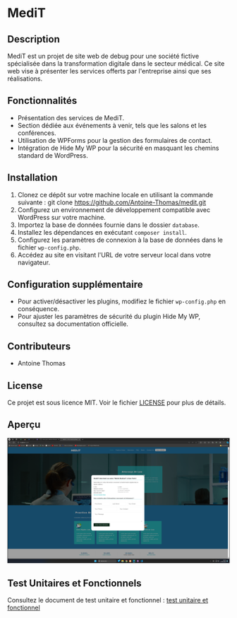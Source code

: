 # MediT

## Description

MediT est un projet de site web de debug pour une société fictive spécialisée dans la transformation digitale dans le secteur médical. Ce site web vise à présenter les services offerts par l'entreprise ainsi que ses réalisations.

## Fonctionnalités

- Présentation des services de MediT.
- Section dédiée aux événements à venir, tels que les salons et les conférences.
- Utilisation de WPForms pour la gestion des formulaires de contact.
- Intégration de Hide My WP pour la sécurité en masquant les chemins standard de WordPress.

## Installation

1. Clonez ce dépôt sur votre machine locale en utilisant la commande suivante :
   git clone https://github.com/Antoine-Thomas/medit.git
2. Configurez un environnement de développement compatible avec WordPress sur votre machine.
3. Importez la base de données fournie dans le dossier `database`.
4. Installez les dépendances en exécutant `composer install`.
5. Configurez les paramètres de connexion à la base de données dans le fichier `wp-config.php`.
6. Accédez au site en visitant l'URL de votre serveur local dans votre navigateur.

## Configuration supplémentaire

- Pour activer/désactiver les plugins, modifiez le fichier `wp-config.php` en conséquence.
- Pour ajuster les paramètres de sécurité du plugin Hide My WP, consultez sa documentation officielle.

## Contributeurs

- Antoine Thomas

## License

Ce projet est sous licence MIT. Voir le fichier [LICENSE](LICENSE) pour plus de détails.

## Aperçu

![Aperçu de MediT](https://github.com/Antoine-Thomas/medit/blob/main/medit.png)

## Test Unitaires et Fonctionnels

Consultez le document de test unitaire et fonctionnel : [test unitaire et fonctionnel](https://github.com/Antoine-Thomas/medit/blob/main/test%20unitaire%20et%20fonctionnel.docx)
   

